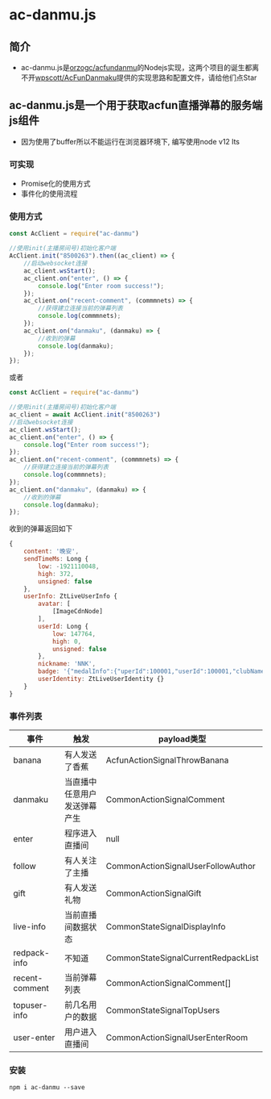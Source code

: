 <!--
 * @Date: 2020-09-15 00:30:41
 * @LastEditors: kanoyami
 * @LastEditTime: 2020-09-15 17:28:47
-->

# ac-danmu.js

## 简介

* ac-danmu.js是[orzogc/acfundanmu](https://github[.com/orzogc/acfundanmu)的Nodejs实现，这两个项目的诞生都离不开[wpscott/AcFunDanmaku](https://github.com/wpscott/AcFunDanmaku/tree/master/AcFunDanmu)提供的实现思路和配置文件，请给他们点Star

## ac-danmu.js是一个用于获取acfun直播弹幕的服务端js组件

* 因为使用了buffer所以不能运行在浏览器环境下, 编写使用node v12 lts

### 可实现

* Promise化的使用方式
* 事件化的使用流程

### 使用方式

``` JavaScript
const AcClient = require("ac-danmu")

//使用init(主播房间号)初始化客户端
AcClient.init("8500263").then((ac_client) => {
    //启动websocket连接
    ac_client.wsStart();
    ac_client.on("enter", () => {
        console.log("Enter room success!");
    });
    ac_client.on("recent-comment", (commmnets) => {
        //获得建立连接当前的弹幕列表
        console.log(commmnets);
    });
    ac_client.on("danmaku", (danmaku) => {
        //收到的弹幕
        console.log(danmaku);
    });
});
```

或者

``` JavaScript
const AcClient = require("ac-danmu")

//使用init(主播房间号)初始化客户端
ac_client = await AcClient.init("8500263")
//启动websocket连接
ac_client.wsStart();
ac_client.on("enter", () => {
    console.log("Enter room success!");
});
ac_client.on("recent-comment", (commmnets) => {
    //获得建立连接当前的弹幕列表
    console.log(commmnets);
});
ac_client.on("danmaku", (danmaku) => {
    //收到的弹幕
    console.log(danmaku);
});
```

收到的弹幕返回如下

``` JavaScript
{
    content: '晚安',
    sendTimeMs: Long {
        low: -1921110048,
        high: 372,
        unsigned: false
    },
    userInfo: ZtLiveUserInfo {
        avatar: [
            [ImageCdnNode]
        ],
        userId: Long {
            low: 147764,
            high: 0,
            unsigned: false
        },
        nickname: 'NNK',
        badge: '{"medalInfo":{"uperId":100001,"userId":100001,"clubName":"蓝钻","level":100}}',
        userIdentity: ZtLiveUserIdentity {}
    }
}
```

### 事件列表

| 事件           | 触发                    | payload类型                        |
|----------------|-------------------------|------------------------------------|
| banana         | 有人发送了香蕉            | AcfunActionSignalThrowBanana               |
| danmaku        | 当直播中任意用户发送弹幕产生 | CommonActionSignalComment          |
| enter          | 程序进入直播间            | null                               |
| follow         | 有人关注了主播            | CommonActionSignalUserFollowAuthor |
| gift           | 有人发送礼物              | CommonActionSignalGift        |
| live-info      | 当前直播间数据状态         |CommonStateSignalDisplayInfo      |
| redpack-info   |    不知道              |   CommonStateSignalCurrentRedpackList     |
| recent-comment | 当前弹幕列表              | CommonActionSignalComment[]        |
| topuser-info   | 前几名用户的数据          |  CommonStateSignalTopUsers        |
|user-enter|用户进入直播间|CommonActionSignalUserEnterRoom

### 安装

 `npm i ac-danmu --save`
